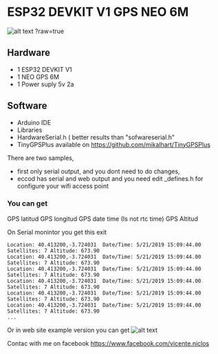 # ESP32 DEVKIT V1 GPS NEO 6M

![alt text](https://github.com/vniclos/GPS-ESP32-sample/blob/master/img/hardware.jpg "ESP32 GPS NEO 6M V2" )
?raw=true
## Hardware

- 1 ESP32 DEVKIT V1
- 1 NEO GPS 6M
- 1 Power suply 5v 2a

## Software
- Arduino IDE
- Libraries
- HardwareSerial.h ( better results than "sofwareserial.h"
- TinyGPSPlus available on
https://github.com/mikalhart/TinyGPSPlus

There are two samples,
- first only serial output,  and you dont need to do changes,
- eccod has serial and web output and you need edit _defines.h for configure your wifi access point


### You can get 
GPS latitud
GPS longitud
GPS date time (Is not rtc time)
GPS Altitud

On Serial monintor you get this exit
```
Location: 40.413200,-3.724031  Date/Time: 5/21/2019 15:09:44.00 Satellites: 7 Altitude: 673.90
Location: 40.413200,-3.724031  Date/Time: 5/21/2019 15:09:44.00 Satellites: 7 Altitude: 673.90
Location: 40.413200,-3.724031  Date/Time: 5/21/2019 15:09:44.00 Satellites: 7 Altitude: 673.90
Location: 40.413200,-3.724031  Date/Time: 5/21/2019 15:09:44.00 Satellites: 7 Altitude: 673.90
Location: 40.413200,-3.724031  Date/Time: 5/21/2019 15:09:44.00 Satellites: 7 Altitude: 673.90
Location: 40.413200,-3.724031  Date/Time: 5/21/2019 15:09:44.00 Satellites: 7 Altitude: 673.90
...
```

Or in web site example version you can get 
![alt text](https://github.com/vniclos/GPS-ESP32-sample/blob/master/img/web.png "ESP32 GPS NEO 6M V2" )

Contac with me on facebook 
https://www.facebook.com/vicente.niclos
